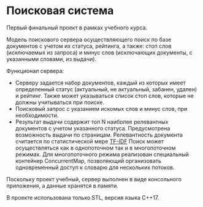 # Поисковая система
Первый финальный проект в рамках учебного курса.

Модель поискового сервера осуществляющего поиск по базе документов с учетом их статуса, рейтинга, а также: стоп слов (исключаемых из запроса) и минус слов (исключающих документы, с указанными словами, из выдачи).

Функционал сервера:
- Серверу задается набор документов, каждый из которых имеет определенный статус (актуальный, не актуальный, забанен, удален) и рейтинг. Также может указываться список стоп слов, которые не должны учитываться при поиске.
- Поисковый запрос с указанием искомых слов и минус слов, при необходимости.
- Результат выдачи содержит топ N наиболее релевантных документов с учетом указанного статуса. Предусмотрена возможность выдачи по страницам. Релевантность документа считается по статистической мере [TF-IDF](https://ru.wikipedia.org/wiki/TF-IDF)
Поиск может осуществляться как в однопоточном так и в многопоточном режимах. Для многопоточного режима реализован специальный контейнер ConcurrentMap, позволяющий организовать одновременный доступ к словарю для нескольких потоков.

Поскольку проект учебный, сервер выполнен в виде консольного приложения, а данные хранятся в памяти.

В проекте использована только STL, версия языка С++17.

